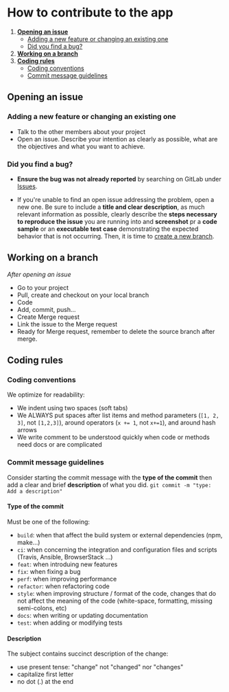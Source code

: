 # How to contribute to the app

 1. [**Opening an issue**](#opening-an-issue)
    - [Adding a new feature or changing an existing one](#adding-a-new-feature-or-changing-an-existing-one)
    - [Did you find a bug?](#did-you-find-a-bug)
 1. [**Working on a branch**](#working-on-a-branch)
 1. [**Coding rules**](#coding-rules)
    - [Coding conventions](#coding-conventions)
    - [Commit message guidelines](#commit-message-guidelines)

## Opening an issue
### Adding a new feature or changing an existing one

* Talk to the other members about your project
* Open an issue. Describe your intention as clearly as possible, what are the objectives and what you want to achieve.

### Did you find a bug?

* **Ensure the bug was not already reported** by searching on GitLab under [Issues](https://github.com/ajarno/TO52-Project/issues).

* If you're unable to find an open issue addressing the problem, open a new one. Be sure to include a **title and clear description**, as much relevant information as possible, clearly describe the **steps necessary to reproduce the issue** you are running into and **screenshot** pr a **code sample** or an **executable test case** demonstrating the expected behavior that is not occurring. Then, it is time to [create a new branch](#working-on-a-branch).


## Working on a branch

_After opening an issue_
- Go to your project
- Pull, create and checkout on your local branch 
- Code
- Add, commit, push...
- Create Merge request
- Link the issue to the Merge request
- Ready for Merge request, remember to delete the source branch after merge.

## Coding rules

### Coding conventions
We optimize for readability:
- We indent using two spaces (soft tabs)
- We ALWAYS put spaces after list items and method parameters (`[1, 2, 3]`, not `[1,2,3]`), around operators (`x += 1`, not `x+=1`), and around hash arrows
- We write comment to be understood quickly when code or methods need docs or are complicated

### Commit message guidelines

Consider starting the commit message with the **type of the commit** then add a clear and brief **description** of what you did.
`git commit -m "type: Add a description"`

#### Type of the commit
Must be one of the following:
* `build`: when that affect the build system or external dependencies (npm, make…)
* `ci`: when concerning the integration and configuration files and scripts (Travis, Ansible, BrowserStack ...)
* `feat`: when introduing new features
* `fix`: when fixing a bug
* `perf`: when improving performance
* `refactor`: when refactoring code
* `style`: when improving structure / format of the code, changes that do not affect the meaning of the code (white-space, formatting, missing semi-colons, etc)
* `docs`: when writing or updating documentation
* `test`: when adding or modifying tests

#### Description
The subject contains succinct description of the change:
* use present tense: "change" not "changed" nor "changes"
* capitalize first letter
* no dot (.) at the end

